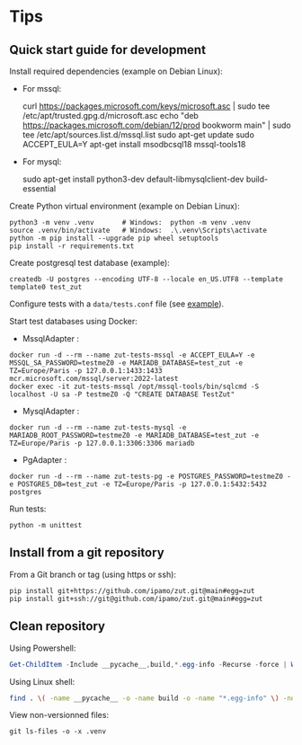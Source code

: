 Tips
====

## Quick start guide for development

Install required dependencies (example on Debian Linux):

- For mssql:

    curl https://packages.microsoft.com/keys/microsoft.asc | sudo tee /etc/apt/trusted.gpg.d/microsoft.asc
    echo "deb https://packages.microsoft.com/debian/12/prod bookworm main" | sudo tee /etc/apt/sources.list.d/mssql.list
    sudo apt-get update
    sudo ACCEPT_EULA=Y apt-get install msodbcsql18 mssql-tools18

- For mysql:

    sudo apt-get install python3-dev default-libmysqlclient-dev build-essential

Create Python virtual environment (example on Debian Linux):

    python3 -m venv .venv       # Windows:  python -m venv .venv
    source .venv/bin/activate   # Windows:  .\.venv\Scripts\activate
    python -m pip install --upgrade pip wheel setuptools
    pip install -r requirements.txt

Create postgresql test database (example):

    createdb -U postgres --encoding UTF-8 --locale en_US.UTF8 --template template0 test_zut

Configure tests with a `data/tests.conf` file (see [example](https://ipamo.net/zut/latest/_static/examples/tests.conf)).

Start test databases using Docker:

- MssqlAdapter :
    
```
docker run -d --rm --name zut-tests-mssql -e ACCEPT_EULA=Y -e MSSQL_SA_PASSWORD=testmeZ0 -e MARIADB_DATABASE=test_zut -e TZ=Europe/Paris -p 127.0.0.1:1433:1433 mcr.microsoft.com/mssql/server:2022-latest
docker exec -it zut-tests-mssql /opt/mssql-tools/bin/sqlcmd -S localhost -U sa -P testmeZ0 -Q "CREATE DATABASE TestZut"
```

- MysqlAdapter :

```
docker run -d --rm --name zut-tests-mysql -e MARIADB_ROOT_PASSWORD=testmeZ0 -e MARIADB_DATABASE=test_zut -e TZ=Europe/Paris -p 127.0.0.1:3306:3306 mariadb
```

- PgAdapter :

```
docker run -d --rm --name zut-tests-pg -e POSTGRES_PASSWORD=testmeZ0 -e POSTGRES_DB=test_zut -e TZ=Europe/Paris -p 127.0.0.1:5432:5432 postgres
```

Run tests:

    python -m unittest


## Install from a git repository

From a Git branch or tag (using https or ssh):

    pip install git+https://github.com/ipamo/zut.git@main#egg=zut
    pip install git+ssh://git@github.com/ipamo/zut.git@main#egg=zut


## Clean repository

Using Powershell:

```ps1
Get-ChildItem -Include __pycache__,build,*.egg-info -Recurse -force | Where-Object fullname -notlike "*\.venv\*" | Remove-Item -Force -Recurse
```

Using Linux shell:

```sh
find . \( -name __pycache__ -o -name build -o -name "*.egg-info" \) -not -path "./.venv/*" -exec rm -rf {} \;
```

View non-versionned files:

    git ls-files -o -x .venv
